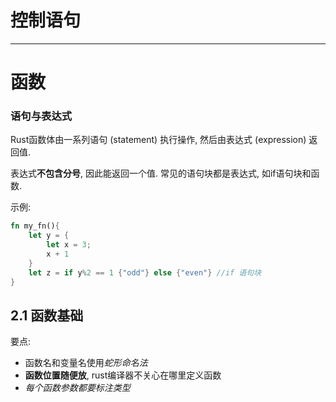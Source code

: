 
# 控制语句

***

# 函数

### 语句与表达式

Rust函数体由一系列语句 (statement) 执行操作, 然后由表达式 (expression) 返回值. 

表达式**不包含分号**, 因此能返回一个值. 常见的语句块都是表达式, 如if语句块和函数.

示例:
```rust
fn my_fn(){
	let y = {
		let x = 3;
		x + 1
	}
	let z = if y%2 == 1 {"odd"} else {"even"} //if 语句块
}
```

## 2.1 函数基础

要点:
- 函数名和变量名使用*蛇形命名法*
- **函数位置随便放**, rust编译器不关心在哪里定义函数
- *每个函数参数都要标注类型*